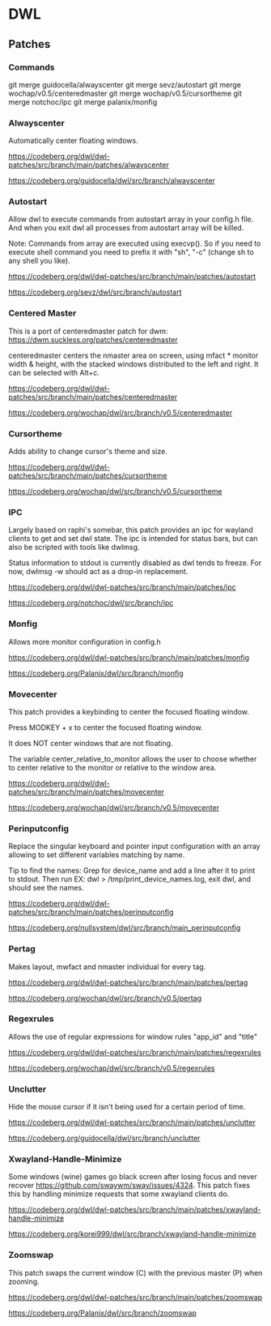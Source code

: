 # DWL

## Patches

### Commands
git merge guidocella/alwayscenter
git merge sevz/autostart
git merge wochap/v0.5/centeredmaster
git merge wochap/v0.5/cursortheme
git merge notchoc/ipc
git merge palanix/monfig


### Alwayscenter
Automatically center floating windows.

https://codeberg.org/dwl/dwl-patches/src/branch/main/patches/alwayscenter

https://codeberg.org/guidocella/dwl/src/branch/alwayscenter


### Autostart
Allow dwl to execute commands from autostart array in your config.h file. And when you exit dwl all processes from autostart array will be killed.

Note: Commands from array are executed using execvp(). So if you need to execute shell command you need to prefix it with "sh", "-c" (change sh to any shell you like).

https://codeberg.org/dwl/dwl-patches/src/branch/main/patches/autostart

https://codeberg.org/sevz/dwl/src/branch/autostart


### Centered Master
This is a port of centeredmaster patch for dwm: https://dwm.suckless.org/patches/centeredmaster

centeredmaster centers the nmaster area on screen, using mfact * monitor width & height, with the stacked windows distributed to the left and right. It can be selected with Alt+c.

https://codeberg.org/dwl/dwl-patches/src/branch/main/patches/centeredmaster

https://codeberg.org/wochap/dwl/src/branch/v0.5/centeredmaster


### Cursortheme
Adds ability to change cursor's theme and size.

https://codeberg.org/dwl/dwl-patches/src/branch/main/patches/cursortheme

https://codeberg.org/wochap/dwl/src/branch/v0.5/cursortheme


### IPC
Largely based on raphi's somebar, this patch provides an ipc for wayland clients to get and set dwl state. The ipc is intended for status bars, but can also be scripted with tools like dwlmsg.

Status information to stdout is currently disabled as dwl tends to freeze. For now, dwlmsg -w should act as a drop-in replacement.

https://codeberg.org/dwl/dwl-patches/src/branch/main/patches/ipc

https://codeberg.org/notchoc/dwl/src/branch/ipc


### Monfig
Allows more monitor configuration in config.h

https://codeberg.org/dwl/dwl-patches/src/branch/main/patches/monfig

https://codeberg.org/Palanix/dwl/src/branch/monfig


### Movecenter
This patch provides a keybinding to center the focused floating window.

Press MODKEY + x to center the focused floating window.

It does NOT center windows that are not floating.

The variable center_relative_to_monitor allows the user to choose whether to center relative to the monitor or relative to the window area.

https://codeberg.org/dwl/dwl-patches/src/branch/main/patches/movecenter

https://codeberg.org/wochap/dwl/src/branch/v0.5/movecenter


### Perinputconfig
Replace the singular keyboard and pointer input configuration with an array allowing to set different variables matching by name.

Tip to find the names: Grep for device_name and add a line after it to print to stdout. Then run EX: dwl > /tmp/print_device_names.log, exit dwl, and should see the names.

https://codeberg.org/dwl/dwl-patches/src/branch/main/patches/perinputconfig

https://codeberg.org/nullsystem/dwl/src/branch/main_perinputconfig


### Pertag
Makes layout, mwfact and nmaster individual for every tag.

https://codeberg.org/dwl/dwl-patches/src/branch/main/patches/pertag

https://codeberg.org/wochap/dwl/src/branch/v0.5/pertag


### Regexrules
Allows the use of regular expressions for window rules "app_id" and "title"

https://codeberg.org/dwl/dwl-patches/src/branch/main/patches/regexrules

https://codeberg.org/wochap/dwl/src/branch/v0.5/regexrules


### Unclutter
Hide the mouse cursor if it isn't being used for a certain period of time.

https://codeberg.org/dwl/dwl-patches/src/branch/main/patches/unclutter

https://codeberg.org/guidocella/dwl/src/branch/unclutter


### Xwayland-Handle-Minimize
Some windows (wine) games go black screen after losing focus and never recover https://github.com/swaywm/sway/issues/4324. This patch fixes this by handling minimize requests that some xwayland clients do.

https://codeberg.org/dwl/dwl-patches/src/branch/main/patches/xwayland-handle-minimize

https://codeberg.org/korei999/dwl/src/branch/xwayland-handle-minimize


### Zoomswap
This patch swaps the current window (C) with the previous master (P) when zooming.

https://codeberg.org/dwl/dwl-patches/src/branch/main/patches/zoomswap

https://codeberg.org/Palanix/dwl/src/branch/zoomswap